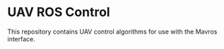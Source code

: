 # UAV ROS Control

This repository contains UAV control algorithms for use with the Mavros interface.

